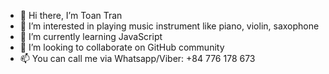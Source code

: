 - 👋 Hi there, I’m Toan Tran
- 👀 I’m interested in playing music instrument like piano, violin, saxophone
- 🌱 I’m currently learning JavaScript
- 💞️ I’m looking to collaborate on GitHub community
- 📫 You can call me via Whatsapp/Viber: +84 776 178 673

<!---
JS4Dummies1998/JS4Dummies1998 is a ✨ special ✨ repository because its `README.md` (this file) appears on your GitHub profile.
You can click the Preview link to take a look at your changes.
--->
